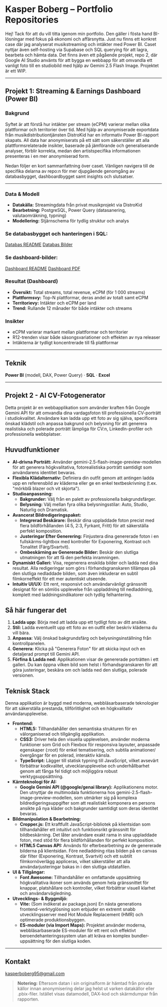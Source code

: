 # Kasper Boberg – Portfolio Repositories

Hej! Tack för att du vill titta igenom min portfolio. Den gäller i fösta hand BI-lösningar med fokus på ekonomi och affärsnytta. Just nu finns ett konkret case där jag analyserat musikstreaming och intäkter med Power BI. Caset nyttjar även self-hosting via Supabase och SQL querying för att lagra, bearbeta och hämta data. Det finns även ett pågående projekt, repo 2, där Google AI Studio använts för att bygga en webbapp för att omvandla ett vanligt foto till en studiobild med hjälp av Gemini 2.5 Flash Image. Projektet är ett WIP. 

---

## Projekt 1: Streaming & Earnings Dashboard (Power BI)

### Bakgrund
Syftet är att förstå hur intäkter per stream (eCPM) varierar mellan olika plattformar och territorier över tid. Med hjälp av anonymiserade exportdata från musikdistributiontjänsten DistroKid har en informativ Power BI-rapport skapats. All data har anonymiserats på ett sätt som säkerställer att alla plattformsrelaterade insikter, baserade på jämförande och generaliserande analyser, förblir korrekta, medan den artistspecifika informationen presenteras i en mer anonymiserad form.

Nedan följer en kort sammanfattning över caset. Vänligen navigera till de specifika delarna av repo:n för mer djupgående genomgång av databasbygget, dashboardbygget samt insights och slutsatser.

---

### Data & Modell
- **Datakälla:** Streamingdata från privat musikprojekt via DistroKid
- **Bearbetning:** PostgreSQL, Power Query (datasanering, valutaomräkning, typning)
- **Modellering:** Stjärnschema för tydlig struktur och analys

### Se databasbygget och hanteringen i SQL:
[Databas README](Power-BI-Portfolio/Streaming-Data-Dashboard/Database/README.md)
[Databas Bilder](Power-BI-Portfolio/Streaming-Data-Dashboard/Database/img_readme.md)

### Se dashboard-bilder:
[Dashboard README](Power-BI-Portfolio/Streaming-Data-Dashboard/Power-BI/README.md)
[Dashboard PDF](Power-BI-Portfolio/Streaming-Data-Dashboard/Power-BI/Streaming_Data_Dashboards.pdf)

### Resultat (Dashboard)
- **Översikt:** Total streams, total revenue, eCPM (för 1 000 streams)
- **Plattformsvy:** Top-N plattformar, deras andel av totalt samt eCPM
- **Territorievy:** Intäkter och eCPM per land
- **Trend:** Rullande 12 månader för både intäkter och streams

### Insikter
- eCPM varierar markant mellan plattformar och territorier
- R12-trenden visar både säsongsvariationer och effekten av nya releaser
- Intäkterna är tydligt koncentrerade till få plattformar

---

## Teknik
**Power BI** (modell, DAX, Power Query) · **SQL** · **Excel**

---

## Projekt 2 - AI CV-Fotogenerator

Detta projekt är en webbapplikation som använder kraften från Google Gemini API för att omvandla dina vardagsfoton till professionella CV-porträtt i studiokvalitet. Användare kan ladda upp ett foto av sig själva, specificera önskad klädstil och anpassa bakgrund och belysning för att generera realistiska och polerade porträtt lämpliga för CV:n, LinkedIn-profiler och professionella webbplatser.

## Huvudfunktioner

- **AI-drivna Porträtt:** Använder gemini-2.5-flash-image-preview-modellen för att generera högkvalitativa, fotorealistiska porträtt samtidigt som användarens identitet bevaras.
- **Flexibla Klädalternativ:** Definiera din outfit genom att antingen ladda upp en referensbild av kläderna eller ge en enkel textbeskrivning (t.ex. "mörkblå blazer och vit skjorta").
- **Studioanpassning:**
  - **Bakgrunder:** Välj från en palett av professionella bakgrundsfärger.
  - **Belysning:** Välj mellan fyra olika belysningsstilar: Auto, Studio, Naturlig och Dramatisk.
- **Avancerat Bildredigeringspaket:**
  - **Integrerad Beskärare:** Beskär dina uppladdade foton precist med flera bildförhållanden (4:5, 2:3, Fyrkant, Fritt) för att säkerställa perfekt komposition.
  - **Justeringar Efter Generering:** Finjustera dina genererade foton i en fullskärms-lightbox med kontroller för Exponering, Kontrast och Tonalitet (Färg/Svartvit).
  - **Ombeskärning av Genererade Bilder:** Beskär den slutliga utmatningen för att få den perfekta inramningen.
- **Dynamiskt Galleri:** Visa, regenerera enskilda bilder och ladda ned dina resultat. Alla redigeringar som görs i förhandsgranskaren tillämpas på den slutliga nedladdade bilden, som även inkluderar en subtil filmkorneffekt för ett mer autentiskt utseende.
- **Intuitiv UI/UX:** Ett rent, responsivt och användarvänligt gränssnitt designat för en sömlös upplevelse från uppladdning till nedladdning, komplett med laddningsindikatorer och tydlig felhantering.

## Så här fungerar det

1. **Ladda upp:** Börja med att ladda upp ett tydligt foto av ditt ansikte.
2. **Stil:** Ladda eventuellt upp ett foto av en outfit eller beskriv kläderna du vill bära.
3. **Anpassa:** Välj önskad bakgrundsfärg och belysningsinställning från kontrollpanelen.
4. **Generera:** Klicka på "Generera Foton" för att skicka input och en detaljerad prompt till Gemini API.
5. **Förfina & Ladda ned:** Applikationen visar de genererade porträtten i ett galleri. Du kan öppna vilken bild som helst i förhandsgranskaren för att göra justeringar, beskära om och ladda ned den slutliga, polerade versionen.

## Teknisk Stack

Denna applikation är byggd med moderna, webbläsarbaserade teknologier för att säkerställa prestanda, tillförlitlighet och en högkvalitativ användarupplevelse.

- **Frontend:**
  - **HTML5:** Tillhandahåller den semantiska strukturen för en välorganiserad och tillgänglig applikation.
  - **CSS3:** Driver hela den visuella upplevelsen, använder moderna funktioner som Grid och Flexbox för responsiva layouter, anpassade egenskaper (:root) för enkel tematisering, och subtila animationer/övergångar för en polerad, interaktiv känsla.
  - **TypeScript:** Lägger till statisk typning till JavaScript, vilket avsevärt förbättrar kodkvalitet, utvecklarupplevelse och underhållbarhet genom att fånga fel tidigt och möjliggöra robust verktygsuppsättning.
- **Kärnteknologi för AI:**
  - **Google Gemini API (@google/genai library):** Applikationens motor. Den utnyttjar de multimodala funktionerna hos gemini-2.5-flash-image-preview-modellen, som utmärker sig på komplexa bildredigeringsuppgifter som att realistiskt komponera en persons ansikte på nya kläder och bakgrunder samtidigt som deras identitet bevaras.
- **Bildmanipulation & Bearbetning:**
  - **Cropper.js:** Ett kraftfullt JavaScript-bibliotek på klientsidan som tillhandahåller ett intuitivt och funktionsrikt gränssnitt för bildbeskärning. Det låter användare exakt rama in sina uppladdade foton, med stöd för flera bildförhållanden för perfekt komposition.
  - **HTML5 Canvas API:** Används för efterbearbetning av de genererade bilderna på klientsidan. Före nedladdning ritas bilden på en canvas där filter (Exponering, Kontrast, Svartvit) och ett subtilt filmkornöverlägg appliceras, vilket säkerställer att alla användarjusteringar bakas in i den slutliga utdatafilen.
- **UI & Tillgångar:**
  - **Font Awesome:** Tillhandahåller en omfattande uppsättning högkvalitativa ikoner som används genom hela gränssnittet för knappar, platshållare och kontroller, vilket förbättrar visuell klarhet och användarvägledning.
- **Utvecklings- & Byggmiljö:**
  - **Vite:** (Som indikerat av package.json) En nästa generations frontend-verktyglösning som erbjuder en extremt snabb utvecklingsserver med Hot Module Replacement (HMR) och optimerade produktionsbyggen.
  - **ES-moduler (via Import Maps):** Projektet använder moderna, webbläsarbaserade ES-moduler för ett rent och effektivt beroendehanteringssystem utan att kräva en komplex bundler-uppsättning för den slutliga koden.

---

## Kontakt
kasperboberg95@gmail.com

> **Notering:** Eftersom datan i sin originalform är hämtad från privata källor innan anonymisering delar jag helst ut varken datakällor eller .pbix-filer. Istället visas datamodell, DAX-kod och skärmdumpar från rapporten.
